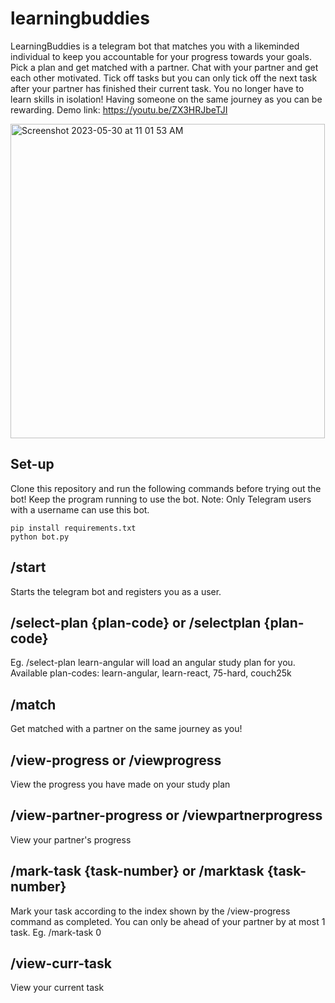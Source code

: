 # learningbuddies

LearningBuddies is a telegram bot that matches you with a likeminded individual to keep you accountable for your progress towards your goals. 
Pick a plan and get matched with a partner. Chat with your partner and get each other motivated. Tick off tasks but you can only tick off the next
task after your partner has finished their current task. You no longer have to learn skills in isolation! Having someone on the same journey as
you can be rewarding.
Demo link: https://youtu.be/ZX3HRJbeTJI

<img width="503" alt="Screenshot 2023-05-30 at 11 01 53 AM" src="https://github.com/cjyothika/learningbuddies/assets/59786385/94d59296-852e-497f-9f9f-90e8b3520179">

## Set-up
Clone this repository and run the following commands before trying out the bot! Keep the program running to use the bot. Note: Only Telegram users with a username can use this bot.
```
pip install requirements.txt
python bot.py
```
## /start
Starts the telegram bot and registers you as a user.

## /select-plan {plan-code} or /selectplan {plan-code}
Eg. /select-plan learn-angular will load an angular study plan for you.
Available plan-codes: learn-angular, learn-react, 75-hard, couch25k

## /match
Get matched with a partner on the same journey as you!

## /view-progress or /viewprogress
View the progress you have made on your study plan

## /view-partner-progress or /viewpartnerprogress
View your partner's progress

## /mark-task {task-number} or /marktask {task-number}
Mark your task according to the index shown by the /view-progress command as completed. You can only be ahead of your partner by at most 1 task.
Eg. /mark-task 0

## /view-curr-task
View your current task
